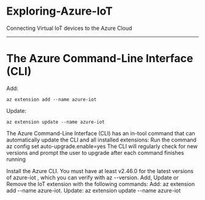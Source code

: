 # Exploring-Azure-IoT
Connecting Virtual IoT devices to the Azure Cloud

---

# The Azure Command-Line Interface (CLI)

Add:
```
az extension add --name azure-iot
```
Update:
```
az extension update --name azure-iot
```


The Azure Command-Line Interface (CLI) has an in-tool command that can automatically update the CLI and all installed extensions:
Run the command az config set auto-upgrade.enable=yes
The CLI will regularly check for new versions and prompt the user to upgrade after each command finishes running 




Install the Azure CLI. You must have at least v2.46.0 for the latest versions of azure-iot , which you can verify with az --version.
Add, Update or Remove the IoT extension with the following commands: Add: az extension add --name azure-iot. Update: az extension update --name azure-iot


